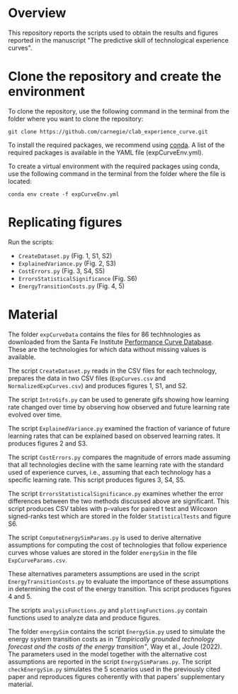 # Overview

This repository reports the scripts used to obtain the results and figures reported in the manuscript "The predictive skill of technological experience curves".




# Clone the repository and create the environment

To clone the repository, use the following command in the terminal from the folder where you want to clone the repository:

~~~
git clone https://github.com/carnegie/clab_experience_curve.git
~~~

To install the required packages, we recommend using [conda](https://www.anaconda.com/). A list of the required packages is available in the YAML file (expCurveEnv.yml).

To create a virtual environment with the required packages using conda, use the following command in the terminal from the folder where the file is located:

~~~
conda env create -f expCurveEnv.yml
~~~

# Replicating figures

Run the scripts:
- `CreateDataset.py` (Fig. 1, S1, S2)
- `ExplainedVariance.py` (Fig. 2, S3)
- `CostErrors.py` (Fig. 3, S4, S5)
- `ErrorsStatisticalSignificance` (Fig. S6)
- `EnergyTransitionCosts.py` (Fig. 4, 5)


# Material

The folder `expCurveData` contains the files for 86 techhnologies as downloaded from the Santa Fe Institute [Performance Curve Database](https://pcdb.santafe.edu/). These are the technologies for which data without missing values is available.

The script `CreateDataset.py` reads in the CSV files for each technology, prepares the data in two CSV files (`ExpCurves.csv` and `NormalizedExpCurves.csv`) and produces figures 1, S1, and S2.

The script `IntroGifs.py` can be used to generate gifs showing how learning rate changed over time by observing how observed and future learning rate evolved over time.

The script `ExplainedVariance.py` examined the fraction of variance of future learning rates that can be explained based on observed learning rates. It produces figures 2 and S3.

The script `CostErrors.py` compares the magnitude of errors made assuming that all technologies decline with the same learning rate with the standard used of experience curves, i.e., assuming that each technology has a specific learning rate. This script produces figures 3, S4, S5.

The script `ErrorsStatisticalSignificance.py` examines whether the error differences between the two methods discussed above are significant. This script produces CSV tables with p-values for paired t test and Wilcoxon signed-ranks test which are stored in the folder `StatisticalTests` and figure S6.

The script `ComputeEnergySimParams.py` is used to derive alternative assumptions for computing the cost of technologies that follow experience curves whose values are stored in the folder `energySim` in the file `ExpCurveParams.csv`. 

These alternatives parameters assumptions are used in the script `EnergyTransitionCosts.py` to evaluate the importance of these assumptions in determining the cost of the energy transition. This script produces figures 4 and 5.

The scripts `analysisFunctions.py` and `plottingFunctions.py` contain functions used to analyze data and produce figures.

The folder `energySim` contains the script `EnergySim.py` used to simulate the energy system transition costs as in *"Empirically grounded technology forecast and the costs of the energy transition"*, Way et al., Joule (2022). The parameters used in the model together with the alternative cost assumptions are reported in the script `EnergySimParams.py`. The script `checkEnergySim.py` simulates the 5 scenarios used in the previously cited paper and reproduces figures coherently with that papers' supplementary material.









